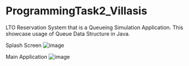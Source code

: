 # ProgrammingTask2_Villasis
LTO Reservation System that is a Queueing Simulation Application. This showcase usage of Queue Data Structure in Java.


Splash Screen
![image](https://github.com/dAjiee/ProgrammingTask2_Villasis/assets/109501895/5113d6c1-8ff2-4553-83e5-67625a6f0106)


Main Application
![image](https://github.com/dAjiee/ProgrammingTask2_Villasis/assets/109501895/8411e556-a580-40e7-934a-a8ad3d01956a)
